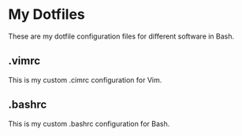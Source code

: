 # My Dotfiles
These are my dotfile configuration files for different software in Bash.
## .vimrc
This is my custom .cimrc configuration for Vim.
## .bashrc
This is my custom .bashrc configuration for Bash.
